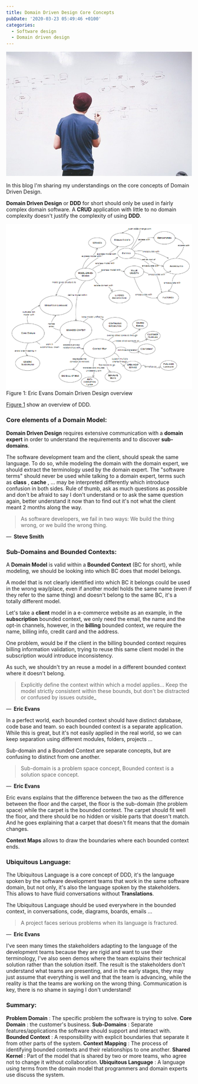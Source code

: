 ```yaml
---
title: Domain Driven Design Core Concepts
pubDate: '2020-03-23 05:49:46 +0100'
categories:
  - Software design
  - Domain driven design
---
```


![](/assets/whiteboard.jpg)

In this blog I&#39;m sharing my understandings on the core concepts of Domain Driven Design.

**Domain Driven Design**  or  **DDD**  for short should only be used in fairly complex domain software. A  **CRUD**  application with little to no domain complexity doesn&#39;t justify the complexity of using  **DDD**.

![](/assets/DomainDrivenDesignReference.png)Figure 1: Eric Evans Domain Driven Design overview

[Figure 1](/assets/DomainDrivenDesignReference.png) show an overview of DDD.

### **Core elements of a Domain Model:**

**Domain Driven Design**  requires extensive communication with a  **domain expert**  in order to understand the requirements and to discover  **sub-domains**.

The software development team and the client, should speak the same language. To do so, while modeling the domain with the domain expert, we should extract the terminology used by the domain expert. The &quot;software terms&quot; should never be used while talking to a domain expert, terms such as  **class** ,  **cache** , … may be interpreted differently which introduce confusion in both sides. Rule of thumb, ask as much questions as possible and don&#39;t be afraid to say I don&#39;t understand or to ask the same question again, better understand it now than to find out it&#39;s not what the client meant 2 months along the way.

> As software developers, we fail in two ways:
 We build the thing wrong, or we build the wrong thing.

—  **Steve Smith**

### **Sub-Domains and Bounded Contexts:**

A  **Domain Model**  is valid within a  **Bounded Context**  (BC for short), while modeling, we should be looking into which BC does that model belongs.

A model that is not clearly identified into which BC it belongs could be used in the wrong way/place, even if another model holds the same name (even if they refer to the same thing) and doesn&#39;t belong to the same BC, it&#39;s a totally different model.

Let&#39;s take a  **client**  model in a e-commerce website as an example, in the  **subscription**  bounded context, we only need the email, the name and the opt-in channels, however, in the  **billing**  bounded context, we require the name, billing info, credit card and the address.

One problem, would be if the client in the billing bounded context requires billing information validation, trying to reuse this same client model in the subscription would introduce inconsistency.

As such, we shouldn&#39;t try an reuse a model in a different bounded context where it doesn&#39;t belong.

> Explicitly define the context within which a model applies… Keep the model strictly consistent within these bounds, but don&#39;t be distracted or confused by issues outside_

—  **Eric Evans**

In a perfect world, each bounded context should have distinct database, code base and team. so each bounded context is a separate application.
 While this is great, but it&#39;s not easily applied in the real world, so we can keep separation using different modules, folders, projects …

Sub-domain and a Bounded Context are separate concepts, but are confusing to distinct from one another.

> Sub-domain is a problem space concept, Bounded context is a solution space concept.

—  **Eric Evans**

Eric evans explains that the difference between the two as the difference between the floor and the carpet, the floor is the sub-domain (the problem space) while the carpet is the bounded context.
 The carpet should fit well the floor, and there should be no hidden or visible parts that doesn&#39;t match.
 And he goes explaining that a carpet that doesn&#39;t fit means that the domain changes.

**Context Maps**  allows to draw the boundaries where each bounded context ends.

### **Ubiquitous Language:**

The Ubiquitous Language is a core concept of DDD, it&#39;s the language spoken by the software development teams that work in the same software domain, but not only, it&#39;s also the language spoken by the stakeholders. This allows to have fluid conversations without  **Translations**.

The Ubiquitous Language should be used everywhere in the bounded context, in conversations, code, diagrams, boards, emails …

> A project faces serious problems when its language is fractured.

—  **Eric Evans**

I&#39;ve seen many times the stakeholders adapting to the language of the development teams because they are rigid and want to use their terminology, I&#39;ve also seen demos where the team explains their technical solution rather than the solution itself. The result is the stakeholders don&#39;t understand what teams are presenting, and in the early stages, they may just assume that everything is well and that the team is advancing, while the reality is that the teams are working on the wrong thing.
 Communication is key, there is no shame in saying I don&#39;t understand!

### **Summary:**

**Problem Domain** : The specific problem the software is trying to solve.
**Core Domain** : the customer&#39;s business.
**Sub-Domains** : Separate features/applications the software should support and interact with.
**Bounded Context** : A responsibility with explicit boundaries that separate it from other parts of the system.
**Context Mapping** : The process of identifying bounded contexts and their relationships to one another.
**Shared Kernel** : Part of the model that is shared by two or more teams, who agree not to change it without collaboration.
**Ubiquitous Language** : A language using terms from the domain model that programmers and domain experts use discuss the system.
